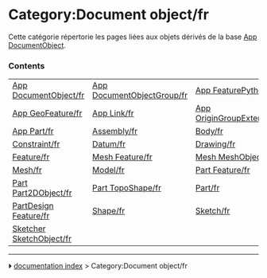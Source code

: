 # Category:Document object/fr
Cette catégorie répertorie les pages liées aux objets dérivés de la base [App DocumentObject](App_DocumentObject/fr.md).

### Contents

|     |     |     |
| --- | --- | --- |
| [App DocumentObject/fr](App_DocumentObject/fr.md) | [App DocumentObjectGroup/fr](App_DocumentObjectGroup/fr.md) | [App FeaturePython/fr](App_FeaturePython/fr.md) |
| [App GeoFeature/fr](App_GeoFeature/fr.md) | [App Link/fr](App_Link/fr.md) | [App OriginGroupExtension/fr](App_OriginGroupExtension/fr.md) |
| [App Part/fr](App_Part/fr.md) | [Assembly/fr](Assembly/fr.md) | [Body/fr](Body/fr.md) |
| [Constraint/fr](Constraint/fr.md) | [Datum/fr](Datum/fr.md) | [Drawing/fr](Drawing/fr.md) |
| [Feature/fr](Feature/fr.md) | [Mesh Feature/fr](Mesh_Feature/fr.md) | [Mesh MeshObject/fr](Mesh_MeshObject/fr.md) |
| [Mesh/fr](Mesh/fr.md) | [Model/fr](Model/fr.md) | [Part Feature/fr](Part_Feature/fr.md) |
| [Part Part2DObject/fr](Part_Part2DObject/fr.md) | [Part TopoShape/fr](Part_TopoShape/fr.md) | [Part/fr](Part/fr.md) |
| [PartDesign Feature/fr](PartDesign_Feature/fr.md) | [Shape/fr](Shape/fr.md) | [Sketch/fr](Sketch/fr.md) |
| [Sketcher SketchObject/fr](Sketcher_SketchObject/fr.md) |



---
⏵ [documentation index](../README.md) > Category:Document object/fr

